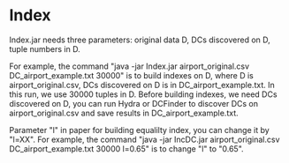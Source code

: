 # Index

Index.jar needs three parameters: original data D, DCs discovered on D, tuple numbers in D.

For example, the command "java -jar Index.jar airport_original.csv DC_airport_example.txt 30000" is to build indexes on D, 
where D is airport_original.csv, DCs discovered on D is in DC_airport_example.txt. In this run, we use 30000 tuples in D. 
Before building indexes, we need DCs discovered on D, you can run Hydra or DCFinder to discover DCs on airport_original.csv and save results in DC_airport_example.txt.

Parameter "l" in paper for building equalilty index, you can change it by "l=XX".
For example, the command "java -jar IncDC.jar airport_original.csv DC_airport_example.txt 30000 l=0.65" is to change "l" to "0.65".

